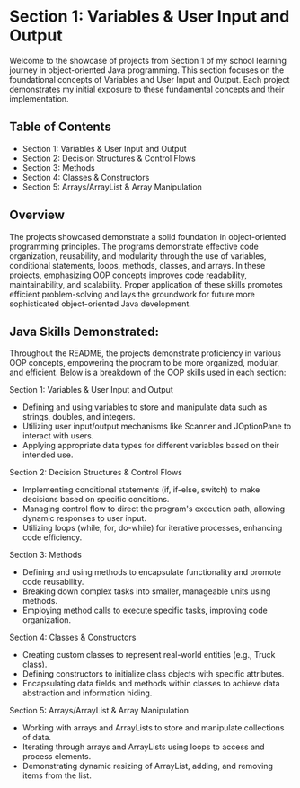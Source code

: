<h1>Section 1: Variables & User Input and Output</h1>
Welcome to the showcase of projects from Section 1 of my school learning journey in object-oriented Java programming. This section focuses on the foundational concepts of Variables and User Input and Output. Each project demonstrates my initial exposure to these fundamental concepts and their implementation.
<h2> Table of Contents </h2>

- Section 1: Variables & User Input and Output
- Section 2: Decision Structures & Control Flows
- Section 3: Methods
- Section 4: Classes & Constructors
- Section 5: Arrays/ArrayList & Array Manipulation

<h2> Overview </h2>
The projects showcased demonstrate a solid foundation in object-oriented programming principles. The programs demonstrate effective code organization, reusability, and modularity through the use of variables, conditional statements, loops, methods, classes, and arrays. In these projects, emphasizing OOP concepts improves code readability, maintainability, and scalability. Proper application of these skills promotes efficient problem-solving and lays the groundwork for future more sophisticated object-oriented Java development.

<h2> Java Skills Demonstrated: </h2>

Throughout the README, the projects demonstrate proficiency in various OOP concepts, empowering the program to be more organized, modular, and efficient. Below is a breakdown of the OOP skills used in each section:

Section 1: Variables & User Input and Output

- Defining and using variables to store and manipulate data such as strings, doubles, and integers.
- Utilizing user input/output mechanisms like Scanner and JOptionPane to interact with users.
- Applying appropriate data types for different variables based on their intended use.

Section 2: Decision Structures & Control Flows

- Implementing conditional statements (if, if-else, switch) to make decisions based on specific conditions.
- Managing control flow to direct the program's execution path, allowing dynamic responses to user input.
- Utilizing loops (while, for, do-while) for iterative processes, enhancing code efficiency.

Section 3: Methods

- Defining and using methods to encapsulate functionality and promote code reusability.
- Breaking down complex tasks into smaller, manageable units using methods.
- Employing method calls to execute specific tasks, improving code organization.

Section 4: Classes & Constructors

- Creating custom classes to represent real-world entities (e.g., Truck class).
- Defining constructors to initialize class objects with specific attributes.
- Encapsulating data fields and methods within classes to achieve data abstraction and information hiding.

Section 5: Arrays/ArrayList & Array Manipulation

- Working with arrays and ArrayLists to store and manipulate collections of data.
- Iterating through arrays and ArrayLists using loops to access and process elements.
- Demonstrating dynamic resizing of ArrayList, adding, and removing items from the list.

<br />
